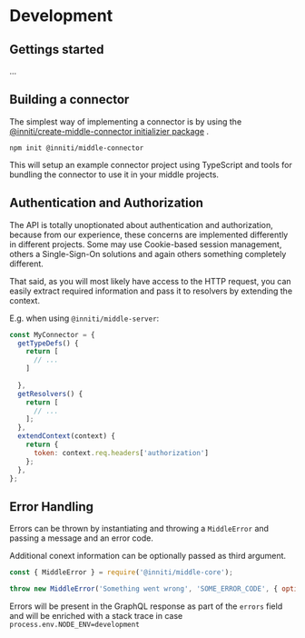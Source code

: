 # Development

## Gettings started

...

## Building a connector

The simplest way of implementing a connector is by using
the [@inniti/create-middle-connector initializier package](https://www.npmjs.com/package/@inniti/create-middle-connector)
.

```shell
npm init @inniti/middle-connector
```

This will setup an example connector project using TypeScript and tools for bundling the connector to use it in your
middle projects.

## Authentication and Authorization

The API is totally unoptionated about authentication and authorization, because from our experience, these concerns are
implemented differently in different projects. Some may use Cookie-based session management, others a Single-Sign-On
solutions and again others something completely different.

That said, as you will most likely have access to the HTTP request, you can easily extract required information and pass it to resolvers
by extending the context.

E.g. when using `@inniti/middle-server`:
```js
const MyConnector = {
  getTypeDefs() {
    return [
      // ...
    ]
      
  },
  getResolvers() {
    return [
      // ...
    ];
  },
  extendContext(context) {
    return {
      token: context.req.headers['authorization']
    };
  },
};
```

## Error Handling

Errors can be thrown by instantiating and throwing a `MiddleError` and passing a message and an error code.

Additional conext information can be optionally passed as third argument.

```js
const { MiddleError } = require('@inniti/middle-core');

throw new MiddleError('Something went wrong', 'SOME_ERROR_CODE', { optional: 'extensions' });
```

Errors will be present in the GraphQL response as part of the `errors` field and will be enriched with a stack trace in
case `process.env.NODE_ENV=development`
